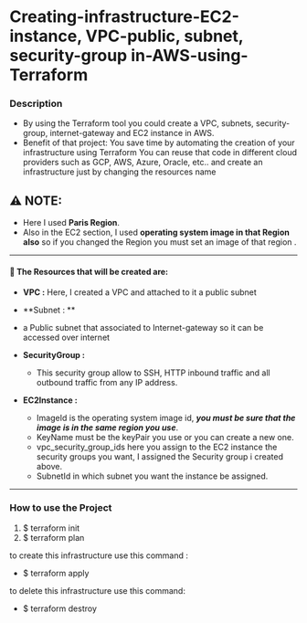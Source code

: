 # Creating-infrastructure-EC2-instance, VPC-public, subnet, security-group in-AWS-using-Terraform


### Description
- By using the Terraform tool you could create a VPC, subnets, security-group, internet-gateway and EC2 instance  in AWS.
- Benefit of that project: 
	You save time by automating the creation of your infrastructure using Terraform
  You can reuse that code in different cloud providers such as GCP, AWS, Azure, Oracle, etc.. and create an infrastructure just by changing the  resources name
	
## :warning:  NOTE:
-  Here I used **Paris Region**.
- Also in the EC2 section, I used **operating system image in that Region also** so if you changed the Region you must set an image of that region .


------------


#### 📝 The Resources that will be created are:

- **VPC :**
   Here, I created a VPC and attached to it a public subnet 
- **Subnet : **
- 
  a Public subnet that associated to Internet-gateway so it can be accessed over internet
  
- **SecurityGroup :**
	- This security group allow to  SSH, HTTP inbound traffic and all outbound traffic from any IP address. 

- **EC2Instance :**
	 - ImageId is the operating system image id, ***you must be sure that the image is in the same region you use***. 
	 - KeyName must be the keyPair you use or you can create a new one.
	 - vpc_security_group_ids here you assign to the EC2 instance the security groups you want, I assigned the Security group i created above.
	 - SubnetId in which subnet you want the instance be assigned.
   
------------
### How to use the Project

1. $ terraform init
2. $ terraform plan

to create this infrastructure use this command : 
 - $ terraform apply

to delete this infrastructure use this command: 
-  $ terraform destroy


